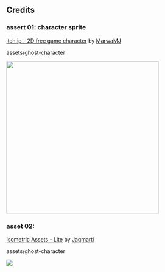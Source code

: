 ## Credits
### assert 01: character sprite

[itch.ip - 2D free game character](https://marwamj.itch.io/2d-free-game-character)
by [MarwaMJ](https://marwamj.itch.io/)

assets/ghost-character

<img src='./assets/ghost-character/#Ghost-Character-By-MJ.png' width='400px'></img>

### asset 02:

[Isometric Assets - Lite](https://jaqmarti.itch.io/isometric-assets-lite)
by [Jaqmarti](https://jaqmarti.itch.io/)

assets/ghost-character

<img src='./asserts/'></img>
